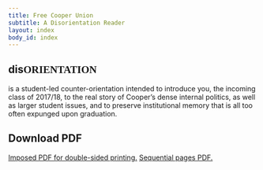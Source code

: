 ```yaml
---
title: Free Cooper Union
subtitle: A Disorientation Reader
layout: index
body_id: index
---
```


<h2>dis<span style="font-family:CooperUnion;text-transform:uppercase;">Orientation</span></h2>

<p class="intro">is a student-led counter-orientation intended to introduce you, the incoming class of 2017/18, to the real story of Cooper’s dense internal politics, as well as larger student issues, and to preserve institutional memory that is all too often expunged 
upon graduation.</p>

<section id="download">
	<h2>Download PDF</h2>
	<a href="download/disorientation-reader-booklet.pdf">Imposed PDF for double-sided printing.</a>
	<a href="download/disorientation-reader-booklet.pdf">Sequential pages PDF.</a>
</section>